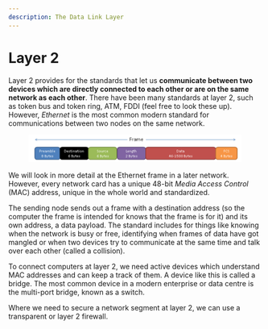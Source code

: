 ```yaml
---
description: The Data Link Layer
---
```


# Layer 2

Layer 2 provides for the standards that let us **communicate between two devices which are directly connected to each other or are on the same network as each other**. There have been many standards at layer 2, such as token bus and token ring, ATM, FDDI (feel free to look these up). However, _Ethernet_ is the most common modern standard for communications between two nodes on the same network.

<figure><img src=".gitbook/assets/image (2).png" alt=""><figcaption></figcaption></figure>

We will look in more detail at the Ethernet frame in a later network. However, every network card has a unique 48-bit _Media Access Control_ (MAC) address, unique in the whole world and standardized.&#x20;

The sending node sends out a frame with a destination address (so the computer the frame is intended for knows that the frame is for it) and its own address, a data payload. The standard includes for things like knowing when the network is busy or free, identifying when frames of data have got mangled or when two devices try to communicate at the same time and talk over each other (called a collision).&#x20;

To connect computers at layer 2, we need active devices which understand MAC addresses and can keep a track of them. A device like this is called a bridge. The most common device in a modern enterprise or data centre is the multi-port bridge, known as a switch.&#x20;

Where we need to secure a network segment at layer 2, we can use a transparent or layer 2 firewall.
